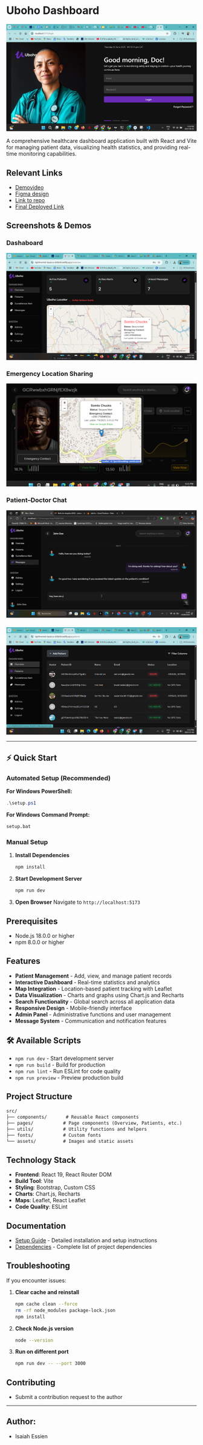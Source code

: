 # Uboho Dashboard

![Doctor's dashabord](src/assets/screenshots/welcome.png)

A comprehensive healthcare dashboard application built with React and Vite for managing patient data, visualizing health statistics, and providing real-time monitoring capabilities.


## Relevant Links
- [Demovideo](https://drive.google.com/file/d/1XLzOHM6Bv0CMiRLJ8UZinhGnnOnriDTX/view?usp=sharing)
- [Figma design](https://www.figma.com/design/EjFiGZ5k5acmHJRQBd7kbL/Uboho?node-id=27-572&t=KELwLbz414nI3asK-1)
- [Link to repo](https://github.com/Isaiah-Essien/uboho_web_dashboard)
- [Final Deployed Link](https://lighthearted-tapioca-426dd6.netlify.app/)

## Screenshots & Demos

### Dashaboard

![Doctor's dashboard](src/assets/screenshots/overview.png)

### Emergency Location Sharing
![Location Screenshot](src/assets/screenshots/track_location.png)

### Patient–Doctor Chat
![Chat Interface](src/assets/screenshots/chat.png)

###
![Patients](src/assets/screenshots/all_patients.png)

---


## ⚡ Quick Start

### Automated Setup (Recommended)

**For Windows PowerShell:**

```powershell
.\setup.ps1
```

**For Windows Command Prompt:**

```cmd
setup.bat
```

### Manual Setup

1. **Install Dependencies**

   ```bash
   npm install
   ```

2. **Start Development Server**

   ```bash
   npm run dev
   ```

3. **Open Browser**
   Navigate to `http://localhost:5173`

##  Prerequisites

- Node.js 18.0.0 or higher
- npm 8.0.0 or higher

##  Features

- **Patient Management** - Add, view, and manage patient records
- **Interactive Dashboard** - Real-time statistics and analytics
- **Map Integration** - Location-based patient tracking with Leaflet
- **Data Visualization** - Charts and graphs using Chart.js and Recharts
- **Search Functionality** - Global search across all application data
- **Responsive Design** - Mobile-friendly interface
- **Admin Panel** - Administrative functions and user management
- **Message System** - Communication and notification features

## 🛠 Available Scripts

- `npm run dev` - Start development server
- `npm run build` - Build for production
- `npm run lint` - Run ESLint for code quality
- `npm run preview` - Preview production build

##  Project Structure

```
src/
├── components/       # Reusable React components
├── pages/           # Page components (Overview, Patients, etc.)
├── utils/           # Utility functions and helpers
├── fonts/           # Custom fonts
└── assets/          # Images and static assets
```

##  Technology Stack

- **Frontend**: React 19, React Router DOM
- **Build Tool**: Vite
- **Styling**: Bootstrap, Custom CSS
- **Charts**: Chart.js, Recharts
- **Maps**: Leaflet, React Leaflet
- **Code Quality**: ESLint

##  Documentation

- [Setup Guide](SETUP.md) - Detailed installation and setup instructions
- [Dependencies](DEPENDENCIES.md) - Complete list of project dependencies

##  Troubleshooting

If you encounter issues:

1. **Clear cache and reinstall**

   ```bash
   npm cache clean --force
   rm -rf node_modules package-lock.json
   npm install
   ```

2. **Check Node.js version**

   ```bash
   node --version
   ```

3. **Run on different port**
   ```bash
   npm run dev -- --port 3000
   ```

##  Contributing


 - Submit a contribution request to the author



---

## Author:
- Isaiah Essien